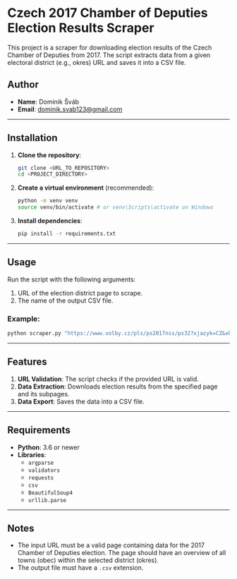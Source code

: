 
# Czech 2017 Chamber of Deputies Election Results Scraper

This project is a scraper for downloading election results of the Czech Chamber of Deputies from 2017. The script extracts data from a given electoral district (e.g., okres) URL and saves it into a CSV file.

## Author
- **Name**: Dominik Šváb
- **Email**: dominik.svab123@gmail.com

---

## Installation

1. **Clone the repository**:
   ```bash
   git clone <URL_TO_REPOSITORY>
   cd <PROJECT_DIRECTORY>
   ```

2. **Create a virtual environment** (recommended):
   ```bash
   python -m venv venv
   source venv/bin/activate # or venv\Scripts\activate on Windows
   ```

3. **Install dependencies**:
   ```bash
   pip install -r requirements.txt
   ```

---

## Usage

Run the script with the following arguments:
1. URL of the election district page to scrape.
2. The name of the output CSV file.

### Example:
```bash
python scraper.py "https://www.volby.cz/pls/ps2017nss/ps32?xjazyk=CZ&xkraj=8&xnumnuts=5202" "results.csv"
```

---

## Features

1. **URL Validation**: The script checks if the provided URL is valid.
2. **Data Extraction**: Downloads election results from the specified page and its subpages.
3. **Data Export**: Saves the data into a CSV file.

---

## Requirements

- **Python**: 3.6 or newer
- **Libraries**:
  - `argparse`
  - `validators`
  - `requests`
  - `csv`
  - `BeautifulSoup4`
  - `urllib.parse`

---

## Notes
- The input URL must be a valid page containing data for the 2017 Chamber of Deputies election. The page should have an overview of all towns (obec) within the selected district (okres).
- The output file must have a `.csv` extension.
